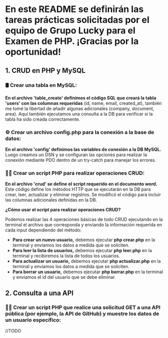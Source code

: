 # En este README se definirán las tareas prácticas solicitadas por el equipo de Grupo Lucky para el Examen de PHP. ¡Gracias por la oportunidad!  

## 1. CRUD en PHP y MySQL

### 🛢️ Crear una tabla en MySQL:
<p><strong>En el archivo 'table_create' definimos el código SQL que creará la tabla 'users' con las columnas requeridas</strong> (id, name, email, created_at), también me tomé la libertad de añadir algunas adicionales (company, document, area). Aquí también ejecutamos una consulta a la DB para verificar si la tabla ha sido creada correctamente.</p>

### ⚙️ Crear un archivo config.php para la conexión a la base de datos:
<p><strong>En el archivo 'config' definimos las variables de conexión a la DB MySQL.</strong> Luego creamos un DSN y se configuran las opciones para realizar la conexión mediante PDO dentro de un try-catch para manejar los errores.</p>

### 👨‍💻 Crear un script PHP para realizar operaciones CRUD:
<p><strong>En el archivo 'crud' se define el script requerido en el documento word.</strong> Este código define los métodos HTTP que se ejecutarán en la DB para crear, leer, actualizar y eliminar registros. Se modificó el código para incluir las columnas adicionales definidas en la DB.</p>

<p><strong>¿Cómo usar el script para realizar operaciones CRUD?</strong></p>
<p>Podemos realizar las 4 operaciones básicas de todo CRUD ejecutando en la terminal el archivo que corresponda y enviando la información requerida en cada input dependiendo del método:</p>
<ul>
    <li><strong>Para crear un nuevo usuario,</strong> debemos ejecutar <strong>php crear.php</strong> en la terminal y enviamos los datos a medida que se soliciten.</li>
    <li><strong>Para leer la lista de usuarios,</strong> debemos ejecutar <strong>php leer.php</strong> en la terminal y recibiremos la lista de todos los usuarios.</li>
    <li><strong>Para actualizar un usuario,</strong> debemos ejecutar <strong>php actualizar.php</strong> en la terminal y enviamos los datos a medida que se soliciten.</li>
    <li><strong>Para borrar un usuario,</strong> debemos ejecutar <strong>php borrar.php</strong> en la terminal y enviamos el id del usuario que se debe eliminar.</li>
</ul>

## 2. Consulta a una API

### 👨‍💻 Crear un script PHP que realice una solicitud GET a una API pública (por ejemplo, la API de GitHub) y muestre los datos de un usuario específico:
<p>//TODO</p>
